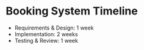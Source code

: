 # Booking System Timeline

- Requirements & Design: 1 week
- Implementation: 2 weeks
- Testing & Review: 1 week

